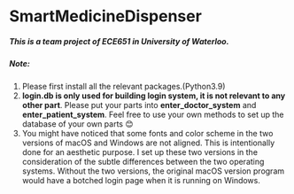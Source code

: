 # SmartMedicineDispenser
##### This is a team project of ECE651 in University of Waterloo.

##### Note: 

1. Please first install all the relevant packages.(Python3.9)
2. **login.db is only used for building login system, it is not relevant to any other part**. Please put your parts into **enter_doctor_system** and **enter_patient_system**. Feel free to use your own methods to set up the database of your own parts 😊
3. You might have noticed that some fonts and color scheme in the two versions of macOS and Windows are not aligned. This is intentionally done for an aesthetic purpose. I set up these two versions in the consideration of the subtle differences between the two operating systems. Without the two versions, the original macOS version program would have a botched login page when it is running on Windows.
